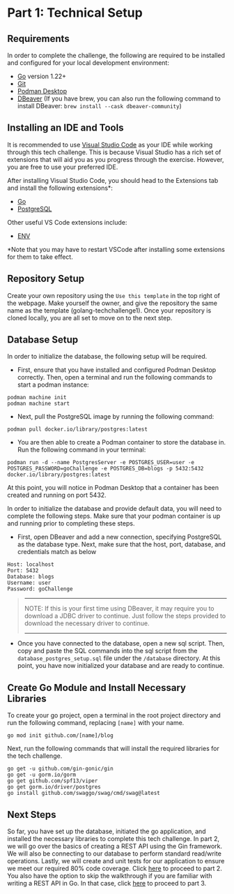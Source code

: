 # Part 1: Technical Setup

## Requirements

In order to complete the challenge, the following are required to be installed and configured for your local development environment:
- [Go](https://go.dev/doc/install) version 1.22+
- [Git](https://git-scm.com/downloads)
- [Podman Desktop](https://podman-desktop.io/)
- [DBeaver](https://dbeaver.io/download/) (If you have brew, you can also run the following command to install DBeaver: `brew install --cask dbeaver-community`)

## Installing an IDE and Tools

It is recommended to use [Visual Studio Code](https://code.visualstudio.com/) as your IDE while working through this tech challenge. This is because Visual Studio has a rich set of extensions that will aid you as you progress through the exercise. However, you are free to use your preferred IDE.

After installing Visual Studio Code, you should head to the Extensions tab and install the following extensions*:
- [Go](https://marketplace.visualstudio.com/items?itemName=golang.Go)
- [PostgreSQL](https://marketplace.visualstudio.com/items?itemName=ms-ossdata.vscode-postgresql)

Other useful VS Code extensions include:
- [ENV](https://marketplace.visualstudio.com/items?itemName=IronGeek.vscode-env)

*Note that you may have to restart VSCode after installing some extensions for them to take effect.

## Repository Setup

Create your own repository using the `Use this template` in the top right of the webpage. Make yourself the owner, and give the repository the same name as the template (golang-techchallenge1). Once your repository is cloned locally, you are all set to move on to the next step.

## Database Setup

In order to initialize the database, the following setup will be required.
- First, ensure that you have installed and configured Podman Desktop correctly. Then, open a terminal and run the following commands to start a podman instance:
```
podman machine init
podman machine start
```

- Next, pull the PostgreSQL image by running the following command:
```
podman pull docker.io/library/postgres:latest
```

- You are then able to create a Podman container to store the database in. Run the following command in your terminal:
```
podman run -d --name PostgresServer -e POSTGRES_USER=user -e POSTGRES_PASSWORD=goChallenge -e POSTGRES_DB=blogs -p 5432:5432 docker.io/library/postgres:latest
```
At this point, you will notice in Podman Desktop that a container has been created and running on port 5432.

In order to initialize the database and provide default data, you will need to complete the following steps. Make sure that your podman container is up and running prior to completing these steps.
- First, open DBeaver and add a new connection, specifying PostgreSQL as the database type. Next, make sure that the host, port, database, and credentials match as below
```
Host: localhost
Port: 5432
Database: blogs
Username: user
Password: goChallenge
```
> ---
> NOTE: If this is your first time using DBeaver, it may require you to download a JDBC driver to continue. Just follow the steps provided to download the necessary driver to continue.
> 
> ---

- Once you have connected to the database, open a new sql script. Then, copy and paste the SQL commands into the sql script from the `database_postgres_setup.sql` file under the `/database` directory. At this point, you have now initialized your database and are ready to continue.

## Create Go Module and Install Necessary Libraries

To create your go project, open a terminal in the root project directory and run the following command, replacing `[name]` with your name.
```
go mod init github.com/[name]/blog
```

Next, run the following commands that will install the required libraries for the tech challenge.
```
go get -u github.com/gin-gonic/gin
go get -u gorm.io/gorm
go get github.com/spf13/viper
go get gorm.io/driver/postgres
go install github.com/swaggo/swag/cmd/swag@latest
```

## Next Steps
So far, you have set up the database, initiated the go application, and installed the necessary libraries to complete this tech challenge. In part 2, we will go over the basics of creating a REST API using the Gin framework. We will also be connecting to our database to perform standard read/write operations. Lastly, we will create and unit tests for our application to ensure we meet our required 80% code coverage. Click [here](./2-REST-API-Walkthrough.md) to proceed to part 2. You also have the option to skip the walkthrough if you are familiar with writing a REST API in Go. In that case, click [here](./3-Challenge-Assignment.md) to proceed to part 3.